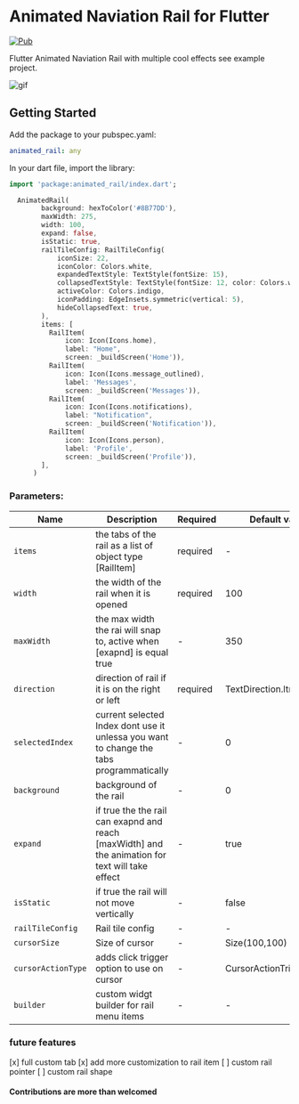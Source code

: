 # Animated Naviation Rail for Flutter

[![Pub](https://img.shields.io/pub/v/animated_rail.svg)](https://pub.dev/packages/animated_rail)

Flutter Animated Naviation Rail with multiple cool effects see example project.

![gif](https://github.com/youssefali424/AnimatedRail/blob/master/example.gif?raw=true)

## Getting Started

Add the package to your pubspec.yaml:

```yaml
animated_rail: any
```

In your dart file, import the library:

```Dart
import 'package:animated_rail/index.dart';
```

```Dart
  AnimatedRail(
        background: hexToColor('#8B77DD'),
        maxWidth: 275,
        width: 100,
        expand: false,
        isStatic: true,
        railTileConfig: RailTileConfig(
            iconSize: 22,
            iconColor: Colors.white,
            expandedTextStyle: TextStyle(fontSize: 15),
            collapsedTextStyle: TextStyle(fontSize: 12, color: Colors.white),
            activeColor: Colors.indigo,
            iconPadding: EdgeInsets.symmetric(vertical: 5),
            hideCollapsedText: true,
        ),
        items: [
          RailItem(
              icon: Icon(Icons.home),
              label: "Home",
              screen: _buildScreen('Home')),
          RailItem(
              icon: Icon(Icons.message_outlined),
              label: 'Messages',
              screen: _buildScreen('Messages')),
          RailItem(
              icon: Icon(Icons.notifications),
              label: "Notification",
              screen: _buildScreen('Notification')),
          RailItem(
              icon: Icon(Icons.person),
              label: 'Profile',
              screen: _buildScreen('Profile')),
        ],
      )
```

### Parameters:

| Name               | Description                                                                                      | Required | Default value            |
| ------------------ | ------------------------------------------------------------------------------------------------ | -------- | ------------------------ |
| `items`            | the tabs of the rail as a list of object type [RailItem]                                         | required | -                        |
| `width`            | the width of the rail when it is opened                                                          | required | 100                      |
| `maxWidth`         | the max width the rai will snap to, active when [exapnd] is equal true                           | -        | 350                      |
| `direction`        | direction of rail if it is on the right or left                                                  | required | TextDirection.ltr        |
| `selectedIndex`    | current selected Index dont use it unlessa you want to change the tabs programmatically          | -        | 0                        |
| `background`       | background of the rail                                                                           | -        | 0                        |
| `expand`           | if true the the rail can exapnd and reach [maxWidth] and the animation for text will take effect | -        | true                     |
| `isStatic`         | if true the rail will not move vertically                                                        | -        | false                    |
| `railTileConfig`   | Rail tile config                                                                                 | -        | -                        |
| `cursorSize`       | Size of cursor                                                                                   | -        | Size(100,100)            |
| `cursorActionType` | adds click trigger option to use on cursor                                                       | -        | CursorActionTrigger.drag |
| `builder`          | custom widgt builder for rail menu items                                                         | -        | - |

### future features

[x] full custom tab
[x] add more customization to rail item
[ ] custom rail pointer
[ ] custom rail shape

#### Contributions are more than welcomed
